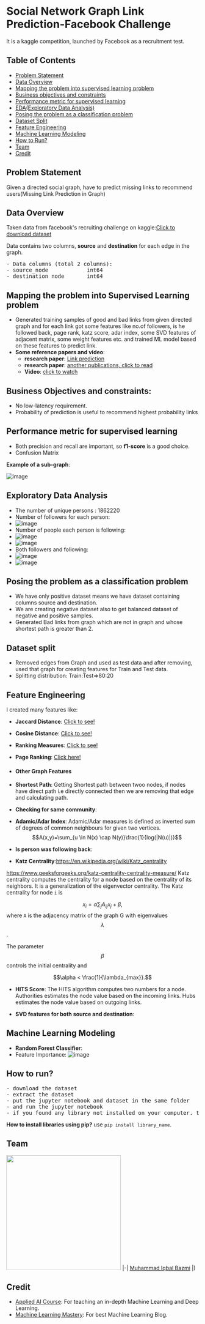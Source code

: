 # Social Network Graph Link Prediction-Facebook Challenge
It is a kaggle competition, launched by Facebook as a recruitment test.

## Table of Contents
* [Problem Statement](#problem-statement)
* [Data Overview](#data-overview)
* [Mapping the problem into supervised learning problem](#mapping-the-problem-into-supervised-learning-problem)
* [Business objectives and constraints](#business-objectives-and-constraints)
* [Performance metric for supervised learning](#performance-metric-for-supervised-learning)
* [EDA(Exploratory Data Analysis)](#exploratory-data-analysis)
* [Posing the problem as a classification problem](#posing-the-problem-as-a-classification-problem)
* [Dataset Split](#dataset-split)
* [Feature Engineering](#feature-engineering)
* [Machine Learning Modeling](#machine-learning-modeling)
* [How to Run?](#how-to-run?)
* [Team](#team)
* [Credit](#credit)


## Problem Statement
Given a directed social graph, have to predict missing links to recommend users(Missing Link Prediction in Graph)

## Data Overview
Taken data from facebook's recruiting challenge on kaggle:[Click to download dataset](https://www.kaggle.com/c/FacebookRecruiting/data)

Data contains two columns, **source** and **destination** for each edge in the graph.
<pre>
- Data columns (total 2 columns):
- source_node            int64
- destination_node       int64
</pre>

## Mapping the problem into Supervised Learning problem
- Generated training samples of good and bad links from given directed graph and for each link got some features like no.of followers, is he followed back, page rank, katz score, adar index, some SVD features of adjacent matrix, some weight features etc. and trained ML model based on these features to predict link.
- **Some reference papers and video**:
    - __research paper__: [Link prediction](https://www.cs.cornell.edu/home/kleinber/link-pred.pdf)
    - __research paper__: [another publications, click to read](https://www3.nd.edu/~dial/publications/lichtenwalter2010new.pdf)
    - __Video__: [click to watch](https://www.youtube.com/watch?v=2M77Hgy17cg)


## Business Objectives and constraints:
- No low-latency requirement.
- Probability of prediction is useful to recommend highest probability links

## Performance metric for supervised learning
- Both precision and recall are important, so __f1-score__ is a good choice.
- Confusion Matrix

__Example of a sub-graph__:

![image](https://user-images.githubusercontent.com/32350208/123230967-61ee1100-d4f5-11eb-9b67-d0752b23c439.png)

## Exploratory Data Analysis

- The number of unique persons : 1862220
- Number of followers for each person:
- ![image](https://user-images.githubusercontent.com/32350208/123231157-9366dc80-d4f5-11eb-9c35-1a7f5eb20e4d.png)
- Number of people each person is following:
- ![image](https://user-images.githubusercontent.com/32350208/123231389-c9a45c00-d4f5-11eb-90cc-5c8e410cac52.png)
- ![image](https://user-images.githubusercontent.com/32350208/123231432-d1640080-d4f5-11eb-94a5-d7b5918cc57b.png)
- Both followers and following:
- ![image](https://user-images.githubusercontent.com/32350208/123231572-f2c4ec80-d4f5-11eb-8807-a197cf3b904c.png)
- ![image](https://user-images.githubusercontent.com/32350208/123231589-f8223700-d4f5-11eb-8488-83c6407ed0d5.png)


## Posing the problem as a classification problem
- We have only positive dataset means we have dataset containing columns source and destination. 
- We are creating negative dataset also to get balanced dataset of negative and positive samples.
- Generated Bad links from graph which are not in graph and whose shortest path is greater than 2.


## Dataset split
- Removed edges from Graph and used as test data and after removing, used that graph for creating features for Train and Test data.
- Splitting distribution: Train:Test=>80:20

## Feature Engineering
I created many features like:
- __Jaccard Distance__: [Click to see!](http://www.statisticshowto.com/jaccard-index/)
- __Cosine Distance__: [Click to see!](https://en.wikipedia.org/wiki/Cosine_similarity)
- __Ranking Measures__: [Click to see!](https://networkx.github.io/documentation/networkx-1.10/reference/generated/networkx.algorithms.link_analysis.pagerank_alg.pagerank.html)
- __Page Ranking__: [Click here!](https://en.wikipedia.org/wiki/PageRank)

- #### Other Graph Features
- __Shortest Path__: Getting Shortest path between twoo nodes, if nodes have direct path i.e directly connected then we are removing that edge and calculating path.
- __Checking for same community__:
- __Adamic/Adar Index__:
Adamic/Adar measures is defined as inverted sum of degrees of common neighbours for given two vertices.
$$A(x,y)=\sum_{u \in N(x) \cap N(y)}\frac{1}{log(|N(u)|)}$$

- __Is person was following back__: 
- __Katz Centrality__:https://en.wikipedia.org/wiki/Katz_centrality

https://www.geeksforgeeks.org/katz-centrality-centrality-measure/
 Katz centrality computes the centrality for a node 
    based on the centrality of its neighbors. It is a 
    generalization of the eigenvector centrality. The
    Katz centrality for node `i` is
 
$$x_i = \alpha \sum_{j} A_{ij} x_j + \beta,$$
where `A` is the adjacency matrix of the graph G 
with eigenvalues $$\lambda$$.

The parameter $$\beta$$ controls the initial centrality and 

$$\alpha < \frac{1}{\lambda_{max}}.$$
- __HITS Score__: The HITS algorithm computes two numbers for a node. Authorities estimates the node value based on the incoming links. Hubs estimates the node value based on outgoing links.

[Click Here!]:(https://en.wikipedia.org/wiki/HITS_algorithm)

- __SVD features for both source and destination__: 

## Machine Learning Modeling

- __Random Forest Classifier__:
- Feature Importance:
![image](https://user-images.githubusercontent.com/32350208/123243478-af23b000-d500-11eb-8f37-2c4f55240a47.png)

## How to run?
<pre>
- download the dataset
- extract the dataset
- put the jupyter notebook and dataset in the same folder
- and run the jupyter notebook
- if you found any library not installed on your computer. then install using pip.
</pre>
__How to install libraries using pip?__
use `pip install library_name`.

## Team
<a href="https://github.com/iqbal786786"><img src="https://avatars.githubusercontent.com/u/32350208?v=4" width=300></a>
|-|
[Muhammad Iqbal Bazmi](https://github.com/iqbal786786) |)

## Credit
- [Applied AI Course](https://www.appliedaicourse.com): For teaching an in-depth Machine Learning and Deep Learning.
- [Machine Learning Mastery](https://www.machinelearningmastery.com): For best Machine Learning Blog.

